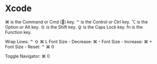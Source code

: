 
# Xcode

⌘ is the Command or Cmd () key.
⌃ is the Control or Ctrl key.
⌥ is the Option or Alt key.
⇧ is the Shift key.
⇪ is the Caps Lock key.
fn is the Function key.


Wrap Lines: ⌃ ⇧ ⌘ L
Font Size - Decrease: ⌘ -
Font Size - Increase: ⌘ +
Font Size - Reset: ⌃ ⌘ 0

Toggle Navigator: ⌘ 0
